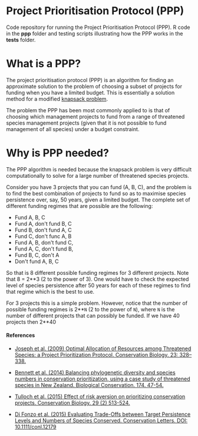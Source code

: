 # Project Prioritisation Protocol (PPP)

Code repository for running the Project Prioritisation Protocol (PPP).  R code in the **ppp** folder and testing scripts illustrating how the PPP works in the **tests** folder.  

# What is a PPP?  

The project prioritisation protocol (PPP) is an algorithm for finding an approximate solution to the problem of choosing a subset of projects for funding when you have a limited budget.  This is essentially a solution method for a modified [knapsack problem](https://en.wikipedia.org/wiki/Knapsack_problem).  

The problem the PPP has been most commonly applied to is that of choosing which management projects to fund from a range of threatened species management projects (given that it is not possible to fund management of all species) under a budget constraint.  

# Why is PPP needed?  

The PPP algorithm is needed because the knapsack problem is very difficult computationally to solve for a large number of threatened species projects.  

Consider you have 3 projects that you can fund (A, B, C), and the problem is to find the best combination of projects to fund so as to maximise species persistence over, say, 50 years, given a limited budget.  The complete set of different funding regimes that are possible are the following:

* Fund A, B, C
* Fund A, don't fund B, C
* Fund B, don't fund A, C
* Fund C, don't func A, B
* Fund A, B, don't fund C, 
* Fund A, C, don't fund B, 
* Fund B, C, don't A
* Don't fund A, B, C

So that is 8 different possible funding regimes for 3 different projects.  Note that 8 = 2**3 (2 to the power of 3).  One would have to check the expected level of species persistence after 50 years for each of these regimes to find that regime which is the best to use.  

For 3 projects this is a simple problem.  However, notice that the number of possible funding regimes is 2\*\*`N` (2 to the power of `N`), where `N` is the number of different projects that can possibly be funded.  If we have 40 projects then 2\*\*40



#### References
* [Joseph et al. (2009) Optimal Allocation of Resources among Threatened Species: a Project Prioritization Protocol. Conservation Biology. 23: 328–338.](http://onlinelibrary.wiley.com/doi/10.1111/j.1523-1739.2008.01124.x/abstract)

* [Bennett et al. (2014) Balancing phylogenetic diversity and species numbers in conservation prioritization, using a case study of threatened species in New Zealand. Biological Conservation. 174. 47-54. ](http://www.sciencedirect.com/science/article/pii/S0006320714001219)

* [Tulloch et al. (2015) Effect of risk aversion on prioritizing conservation projects. Conservation Biology. 29 (2) 513-524. ](http://onlinelibrary.wiley.com/doi/10.1111/cobi.12386/abstract)

* [Di Fonzo et al. (2015) Evaluating Trade-Offs between Target Persistence Levels and Numbers of Species Conserved. Conservation Letters. DOI: 10.1111/conl.12179](http://onlinelibrary.wiley.com/doi/10.1111/conl.12179/epdf)

